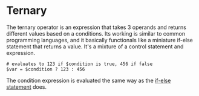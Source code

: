 # Ternary

The ternary operator is an expression that takes 3 operands and returns different values based on a conditions. Its working is similar to common programming languages, and it basically functionals like a miniature if-else statement that returns a value. It's a mixture of a control statement and expression.

```sakerscript
# evaluates to 123 if $condition is true, 456 if false
$var = $condition ? 123 : 456
```

The condition expression is evaluated the same way as the [if-else statement](/doc/scripting/langref/ifelse/index.md) does.